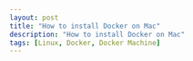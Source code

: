 ```yaml
---
layout: post
title: "How to install Docker on Mac"
description: "How to install Docker on Mac"
tags: [Linux, Docker, Docker Machine]
---
```



